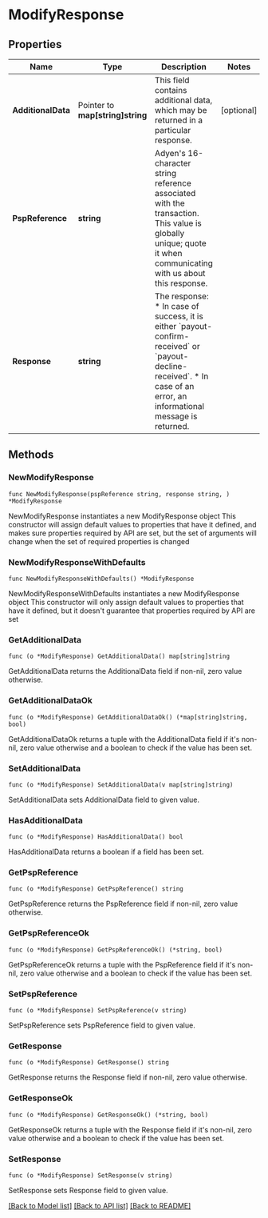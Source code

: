 # ModifyResponse

## Properties

Name | Type | Description | Notes
------------ | ------------- | ------------- | -------------
**AdditionalData** | Pointer to **map[string]string** | This field contains additional data, which may be returned in a particular response. | [optional] 
**PspReference** | **string** | Adyen&#39;s 16-character string reference associated with the transaction. This value is globally unique; quote it when communicating with us about this response. | 
**Response** | **string** | The response: * In case of success, it is either &#x60;payout-confirm-received&#x60; or &#x60;payout-decline-received&#x60;. * In case of an error, an informational message is returned. | 

## Methods

### NewModifyResponse

`func NewModifyResponse(pspReference string, response string, ) *ModifyResponse`

NewModifyResponse instantiates a new ModifyResponse object
This constructor will assign default values to properties that have it defined,
and makes sure properties required by API are set, but the set of arguments
will change when the set of required properties is changed

### NewModifyResponseWithDefaults

`func NewModifyResponseWithDefaults() *ModifyResponse`

NewModifyResponseWithDefaults instantiates a new ModifyResponse object
This constructor will only assign default values to properties that have it defined,
but it doesn't guarantee that properties required by API are set

### GetAdditionalData

`func (o *ModifyResponse) GetAdditionalData() map[string]string`

GetAdditionalData returns the AdditionalData field if non-nil, zero value otherwise.

### GetAdditionalDataOk

`func (o *ModifyResponse) GetAdditionalDataOk() (*map[string]string, bool)`

GetAdditionalDataOk returns a tuple with the AdditionalData field if it's non-nil, zero value otherwise
and a boolean to check if the value has been set.

### SetAdditionalData

`func (o *ModifyResponse) SetAdditionalData(v map[string]string)`

SetAdditionalData sets AdditionalData field to given value.

### HasAdditionalData

`func (o *ModifyResponse) HasAdditionalData() bool`

HasAdditionalData returns a boolean if a field has been set.

### GetPspReference

`func (o *ModifyResponse) GetPspReference() string`

GetPspReference returns the PspReference field if non-nil, zero value otherwise.

### GetPspReferenceOk

`func (o *ModifyResponse) GetPspReferenceOk() (*string, bool)`

GetPspReferenceOk returns a tuple with the PspReference field if it's non-nil, zero value otherwise
and a boolean to check if the value has been set.

### SetPspReference

`func (o *ModifyResponse) SetPspReference(v string)`

SetPspReference sets PspReference field to given value.


### GetResponse

`func (o *ModifyResponse) GetResponse() string`

GetResponse returns the Response field if non-nil, zero value otherwise.

### GetResponseOk

`func (o *ModifyResponse) GetResponseOk() (*string, bool)`

GetResponseOk returns a tuple with the Response field if it's non-nil, zero value otherwise
and a boolean to check if the value has been set.

### SetResponse

`func (o *ModifyResponse) SetResponse(v string)`

SetResponse sets Response field to given value.



[[Back to Model list]](../README.md#documentation-for-models) [[Back to API list]](../README.md#documentation-for-api-endpoints) [[Back to README]](../README.md)


